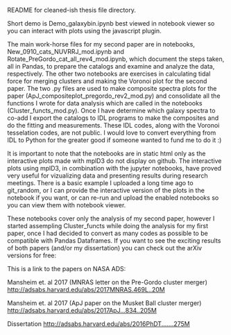 README for cleaned-ish thesis file directory.

Short demo is Demo_galaxybin.ipynb best viewed in notebook viewer so you can interact with plots using the javascript plugin.

The main work-horse files for my second paper are in notebooks, New_0910_cats_NUVRRJ_mod.ipynb and Rotate_PreGordo_cat_all_rev4_mod.ipynb, which document the steps taken, all in Pandas, to prepare the catalogs and examine and analyze the data, respectively. The other two notebooks are exercises in calculating tidal force for merging clusters and making the Voronoi plot for the second paper. The two .py files are used to make composite spectra plots for the paper (ApJ_compositeplot_pregordo_rev2_mod.py) and consolidate all the functions I wrote for data analysis which are called in the notebooks (Cluster_functs_mod.py). Once I have determine which galaxy spectra to co-add I export the catalogs to IDL programs to make the composites and do the fitting and measurements. These IDL codes, along with the Voronoi tesselation codes, are not public. I would love to convert everything from IDL to Python for the greater good if someone wanted to fund me to do it :)

It is important to note that the notebooks are in static html only as the interactive plots made with mplD3 do not display on github. The interactive plots using mplD3, in combination with the jupyter notebooks, have proved very useful for vizualizing data and presenting results during research meetings. There is a basic example I uploaded a long time ago to git_random, or I can provide the interactive version of the plots in the notebook if you want, or can re-run and upload the enabled notebooks so you can view them with notebook viewer.

These notebooks cover only the analysis of my second paper, however I started assempling Cluster_functs while doing the analysis for my first paper, once I had decided to convert as many codes as possible to be compatible with Pandas Dataframes. If you want to see the exciting results of both papers (and/or my dissertation) you can check out the arXiv versions for free:

This is a link to the papers on NASA ADS:

Mansheim et. al 2017 (MNRAS letter on the Pre-Gordo cluster merger)
http://adsabs.harvard.edu/abs/2017MNRAS.469L..20M

Mansheim et. al 2017 (ApJ paper on the Musket Ball cluster merger)
http://adsabs.harvard.edu/abs/2017ApJ...834..205M

Dissertation
http://adsabs.harvard.edu/abs/2016PhDT.......275M
